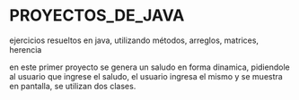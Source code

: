 # PROYECTOS_DE_JAVA
ejercicios resueltos en java, utilizando métodos, arreglos, matrices, herencia

en este primer proyecto se genera un saludo en forma dinamica, pidiendole al usuario que ingrese el saludo, el usuario ingresa el mismo 
y se muestra en pantalla, se utilizan dos clases. 
